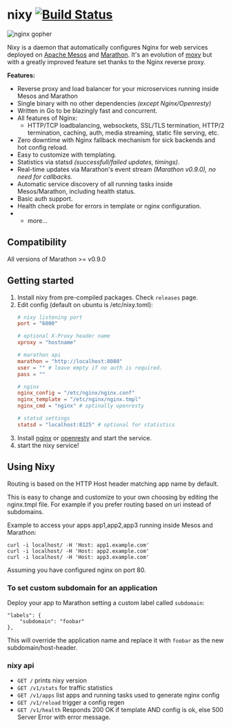 # nixy [![Build Status](https://travis-ci.org/martensson/nixy.svg?branch=master)](https://travis-ci.org/martensson/nixy)
![nginx
gopher](https://raw.githubusercontent.com/martensson/nixy/master/nixy-gopher.png)

Nixy is a daemon that automatically configures Nginx for web services deployed on [Apache Mesos](http://mesos.apache.org) and [Marathon](https://mesosphere.github.io/marathon/). It's an evolution of [moxy](https://github.com/martensson/moxy) but with a greatly improved feature set thanks to the Nginx reverse proxy.

**Features:**

* Reverse proxy and load balancer for your microservices running inside Mesos and Marathon
* Single binary with no other dependencies *(except Nginx/Openresty)*
* Written in Go to be blazingly fast and concurrent.
* All features of Nginx:
    * HTTP/TCP loadbalancing, websockets, SSL/TLS termination, HTTP/2 termination, caching, auth, media streaming, static file serving, etc.
* Zero downtime with Nginx fallback mechanism for sick backends and hot config reload.
* Easy to customize with templating.
* Statistics via statsd *(successfull/failed updates, timings)*.
* Real-time updates via Marathon's event stream *(Marathon v0.9.0), no need for callbacks.*
* Automatic service discovery of all running tasks inside Mesos/Marathon, including health status.
* Basic auth support.
* Health check probe for errors in template or nginx configuration.
* + more...

## Compatibility

All versions of Marathon >= v0.9.0

## Getting started

1. Install nixy from pre-compiled packages. Check `releases` page.
2. Edit config (default on ubuntu is /etc/nixy.toml):
    ``` toml
    # nixy listening port
    port = "6000"

    # optional X-Proxy header name
    xproxy = "hostname"
    
    # marathon api
    marathon = "http://localhost:8080"
    user = "" # leave empty if no auth is required.
    pass = ""
    
    # nginx
    nginx_config = "/etc/nginx/nginx.conf"
    nginx_template = "/etc/nginx/nginx.tmpl"
    nginx_cmd = "nginx" # optinally openresty
    
    # statsd settings
    statsd = "localhost:8125" # optional for statistics
    ``` 
3. Install [nginx](http://nginx.org/en/download.html) or [openresty](https://openresty.org/) and start the service.
4. start the nixy service!

## Using Nixy

Routing is based on the HTTP Host header matching app name by default.

This is easy to change and customize to your own choosing by editing the
nginx.tmpl file. For example if you prefer routing based on uri instead of subdomains.

Example to access your apps app1,app2,app3 running inside Mesos and Marathon:

    curl -i localhost/ -H 'Host: app1.example.com'
    curl -i localhost/ -H 'Host: app2.example.com'
    curl -i localhost/ -H 'Host: app3.example.com'

Assuming you have configured nginx on port 80.

### To set custom subdomain for an application

Deploy your app to Marathon setting a custom label called `subdomain`:

    "labels": {
        "subdomain": "foobar"
    },

This will override the application name and replace it with `foobar` as the new subdomain/host-header.

### nixy api

- `GET /` prints nixy version
- `GET /v1/stats` for traffic statistics
- `GET /v1/apps` list apps and running tasks used to generate nginx config
- `GET /v1/reload` trigger a config regen
- `GET /v1/health` Responds 200 OK if template AND config is ok, else 500 Server Error with error message.
